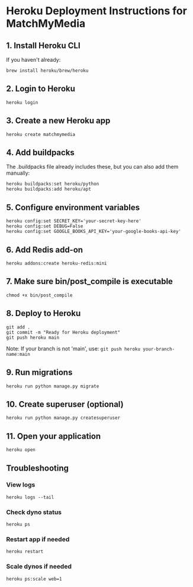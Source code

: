 # Heroku Deployment Instructions for MatchMyMedia

## 1. Install Heroku CLI
If you haven't already:
```
brew install heroku/brew/heroku
```

## 2. Login to Heroku
```
heroku login
```

## 3. Create a new Heroku app
```
heroku create matchmymedia
```

## 4. Add buildpacks
The .buildpacks file already includes these, but you can also add them manually:
```
heroku buildpacks:set heroku/python
heroku buildpacks:add heroku/apt
```

## 5. Configure environment variables
```
heroku config:set SECRET_KEY='your-secret-key-here'
heroku config:set DEBUG=False
heroku config:set GOOGLE_BOOKS_API_KEY='your-google-books-api-key'
```

## 6. Add Redis add-on
```
heroku addons:create heroku-redis:mini
```

## 7. Make sure bin/post_compile is executable
```
chmod +x bin/post_compile
```

## 8. Deploy to Heroku
```
git add .
git commit -m "Ready for Heroku deployment"
git push heroku main
```
Note: If your branch is not 'main', use: `git push heroku your-branch-name:main`

## 9. Run migrations
```
heroku run python manage.py migrate
```

## 10. Create superuser (optional)
```
heroku run python manage.py createsuperuser
```

## 11. Open your application
```
heroku open
```

## Troubleshooting

### View logs
```
heroku logs --tail
```

### Check dyno status
```
heroku ps
```

### Restart app if needed
```
heroku restart
```

### Scale dynos if needed
```
heroku ps:scale web=1
``` 